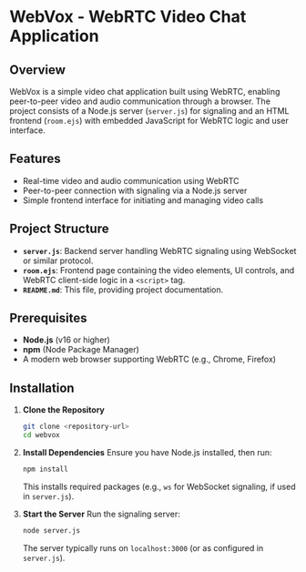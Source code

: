 # WebVox - WebRTC Video Chat Application

## Overview
WebVox is a simple video chat application built using WebRTC, enabling peer-to-peer video and audio communication through a browser. The project consists of a Node.js server (`server.js`) for signaling and an HTML frontend (`room.ejs`) with embedded JavaScript for WebRTC logic and user interface.

## Features
- Real-time video and audio communication using WebRTC
- Peer-to-peer connection with signaling via a Node.js server
- Simple frontend interface for initiating and managing video calls

## Project Structure
- **`server.js`**: Backend server handling WebRTC signaling using WebSocket or similar protocol.
- **`room.ejs`**: Frontend page containing the video elements, UI controls, and WebRTC client-side logic in a `<script>` tag.
- **`README.md`**: This file, providing project documentation.

## Prerequisites
- **Node.js** (v16 or higher)
- **npm** (Node Package Manager)
- A modern web browser supporting WebRTC (e.g., Chrome, Firefox)

## Installation
1. **Clone the Repository**
   ```bash
   git clone <repository-url>
   cd webvox
   ```

2. **Install Dependencies**
   Ensure you have Node.js installed, then run:
   ```bash
   npm install
   ```
   This installs required packages (e.g., `ws` for WebSocket signaling, if used in `server.js`).

3. **Start the Server**
   Run the signaling server:
   ```bash
   node server.js
   ```
   The server typically runs on `localhost:3000` (or as configured in `server.js`).
```
